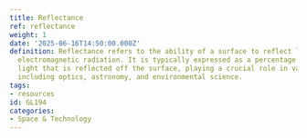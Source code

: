 ```yaml
---
title: Reflectance
ref: reflectance
weight: 1
date: '2025-06-16T14:50:00.000Z'
definition: Reflectance refers to the ability of a surface to reflect light or other
  electromagnetic radiation. It is typically expressed as a percentage of the incident
  light that is reflected off the surface, playing a crucial role in various fields,
  including optics, astronomy, and environmental science.
tags:
- resources
id: GL194
categories:
- Space & Technology
---
```


